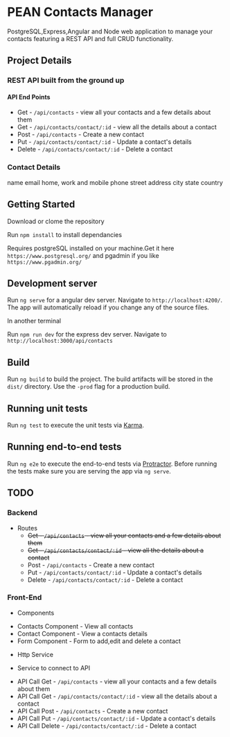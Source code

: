 # PEAN Contacts Manager

PostgreSQL,Express,Angular and Node web application to manage your contacts featuring a REST API and full CRUD functionality.

## Project Details

### REST API built from the ground up

#### API End Points

* Get - `/api/contacts` - view all your contacts and a few details about them
* Get - `/api/contacts/contact/:id` - view all the details about a contact 
* Post - `/api/contacts` - Create a new contact
* Put - `/api/contacts/contact/:id` - Update a contact's details
* Delete - `/api/contacts/contact/:id` - Delete a contact

### Contact Details

name
email
home, work and mobile phone
street address
city
state
country

## Getting Started

Download or clome the repository

Run `npm install` to install dependancies

Requires postgreSQL installed on your machine.Get it here `https://www.postgresql.org/` and pgadmin if you like `https://www.pgadmin.org/`

## Development server

Run `ng serve` for a angular dev server. Navigate to `http://localhost:4200/`. The app will automatically reload if you change any of the source files.

In another terminal

Run `npm run dev` for the express dev server. Navigate to `http://localhost:3000/api/contacts`

## Build

Run `ng build` to build the project. The build artifacts will be stored in the `dist/` directory. Use the `-prod` flag for a production build.

## Running unit tests

Run `ng test` to execute the unit tests via [Karma](https://karma-runner.github.io).

## Running end-to-end tests

Run `ng e2e` to execute the end-to-end tests via [Protractor](http://www.protractortest.org/).
Before running the tests make sure you are serving the app via `ng serve`.

## TODO

### Backend

* Routes
  - ~~Get - `/api/contacts` - view all your contacts and a few details about them~~
  - ~~Get - `/api/contacts/contact/:id` - view all the details about a contact~~ 
  - Post - `/api/contacts` - Create a new contact
  - Put - `/api/contacts/contact/:id` - Update a contact's details
  - Delete - `/api/contacts/contact/:id` - Delete a contact

### Front-End

* Components 
 - Contacts Component - View all contacts
 - Contact Component - View a contacts details
 - Form Component - Form to add,edit and delete a contact

* Http Service
 - Service to connect to API
  * API Call Get - `/api/contacts` - view all your contacts and a few details about them
  * API Call Get - `/api/contacts/contact/:id` - view all the details about a contact 
  * API Call Post - `/api/contacts` - Create a new contact
  * API Call Put - `/api/contacts/contact/:id` - Update a contact's details
  * API Call Delete - `/api/contacts/contact/:id` - Delete a contact


